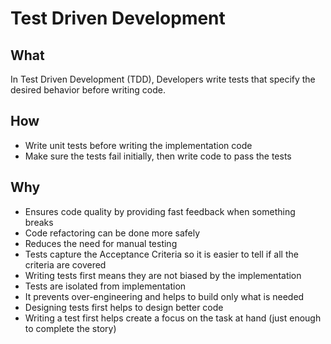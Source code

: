 # Test Driven Development

## What

In Test Driven Development (TDD), Developers write tests that specify the desired behavior before writing code. 

## How

- Write unit tests before writing the implementation code
- Make sure the tests fail initially, then write code to pass the tests

## Why

- Ensures code quality by providing fast feedback when something breaks
- Code refactoring can be done more safely
- Reduces the need for manual testing
- Tests capture the Acceptance Criteria so it is easier to tell if all the criteria are covered
- Writing tests first means they are not biased by the implementation
- Tests are isolated from implementation
- It prevents over-engineering and helps to build only what is needed
- Designing tests first helps to design better code
- Writing a test first helps create a focus on the task at hand (just enough to complete the story)
